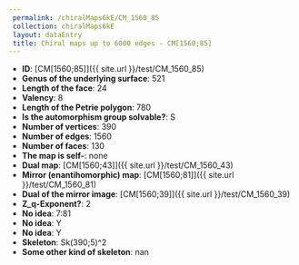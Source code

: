```yaml
--- 
 permalink: /chiralMaps6kE/CM_1560_85 
 collection: chiralMaps6kE
 layout: dataEntry
 title: Chiral maps up to 6000 edges - CM[1560;85]
---
```


- **ID**: [CM[1560;85]]({{ site.url }}/test/CM_1560_85)
- **Genus of the underlying surface**: 521
- **Length of the face**: 24
- **Valency**: 8
- **Length of the Petrie polygon**: 780
- **Is the automorphism group solvable?**: S
- **Number of vertices**: 390
- **Number of edges**: 1560
- **Number of faces**: 130
- **The map is self-**: none
- **Dual map**: [CM[1560;43]]({{ site.url }}/test/CM_1560_43)
- **Mirror (enantihomorphic) map**: [CM[1560;81]]({{ site.url }}/test/CM_1560_81)
- **Dual of the mirror image**: [CM[1560;39]]({{ site.url }}/test/CM_1560_39)
- **Z_q-Exponent?**: 2
- **No idea**:  7:81
- **No idea**: Y
- **No idea**: Y
- **Skeleton**: Sk(390;5)^2
- **Some other kind of skeleton**: nan
